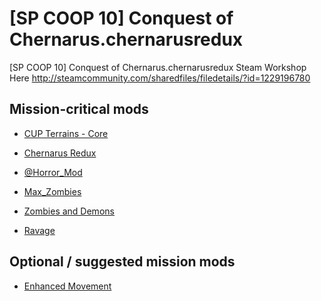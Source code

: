 # [SP COOP 10] Conquest of Chernarus.chernarusredux

[SP COOP 10] Conquest of Chernarus.chernarusredux
Steam Workshop Here
http://steamcommunity.com/sharedfiles/filedetails/?id=1229196780


## Mission-critical mods

- [CUP Terrains - Core](https://steamcommunity.com/sharedfiles/filedetails/?id=583496184)
- [Chernarus Redux](https://steamcommunity.com/sharedfiles/filedetails/?id=1128256978)
- [@Horror_Mod](https://steamcommunity.com/sharedfiles/filedetails/?id=1556296528)


- [Max_Zombies](https://steamcommunity.com/sharedfiles/filedetails/?id=1453853092)
- [Zombies and Demons](https://steamcommunity.com/sharedfiles/filedetails/?id=501966277)
- [Ravage](https://steamcommunity.com/sharedfiles/filedetails/?id=1376636636)


## Optional / suggested mission mods

- [Enhanced Movement](https://steamcommunity.com/sharedfiles/filedetails/?id=333310405)
